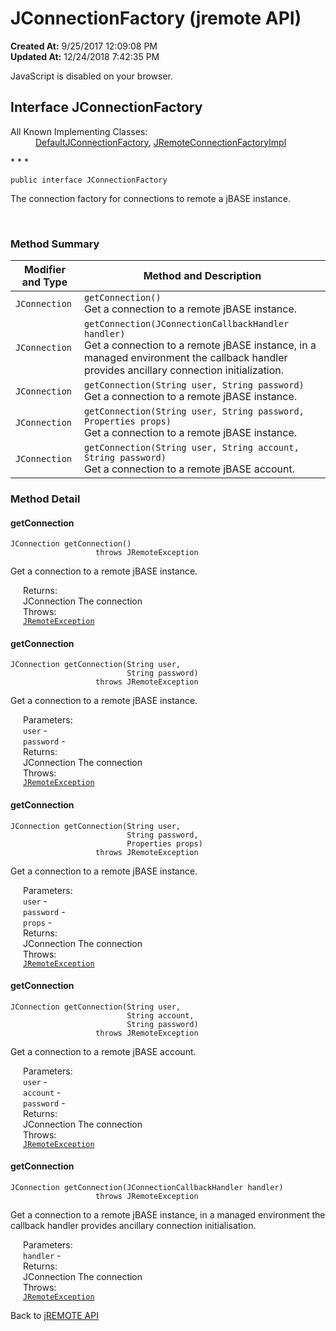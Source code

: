 # JConnectionFactory (jremote API)

**Created At:** 9/25/2017 12:09:08 PM  
**Updated At:** 12/24/2018 7:42:35 PM  

<noscript><div>JavaScript is disabled on your browser.</div></noscript><!-- ========= START OF TOP NAVBAR ======= -->
<!--   -->

## Interface JConnectionFactory

<dl><dt>All Known Implementing Classes:</dt><dd><a href="com_jbase_jremote_defaultjconnectionfactory" title="class in com.jbase.jremote">DefaultJConnectionFactory</a>, <a href="/39258-jca/com_jbase_jremote_jca_JRemoteConnectionFactoryImpl" title="class in com.jbase.jremote.jca">JRemoteConnectionFactoryImpl</a></dd></dl>
* * *


```
public interface JConnectionFactory
```

The connection factory for connections to remote a jBASE instance.
<dl><dt><br></dt></dl>

<!--   -->

### Method Summary


| Modifier and Type<br> | Method and Description<br> |
| --- | --- |
| `JConnection`<br> | `getConnection()`<br>Get a connection to a remote jBASE instance.<br> |
| `JConnection`<br> | `getConnection(JConnectionCallbackHandler handler)`<br>Get a connection to a remote jBASE instance, in a managed environment the callback handler provides ancillary connection initialization.<br> |
| `JConnection`<br> | `getConnection(String user, String password)`<br>Get a connection to a remote jBASE instance.<br> |
| `JConnection`<br> | `getConnection(String user, String password, Properties props)`<br>Get a connection to a remote jBASE instance.<br> |
| `JConnection`<br> | `getConnection(String user, String account, String password)`<br>Get a connection to a remote jBASE account.<br> |

<!--   -->

### Method Detail
<!--   -->


#### getConnection

```
JConnection getConnection()
                   throws JRemoteException
```

Get a connection to a remote jBASE instance.
<dl><dt style="margin-left: 20px;"><span class="returnLabel">Returns:</span></dt><dd style="margin-left: 20px;">JConnection The connection</dd><dt style="margin-left: 20px;"><span class="throwsLabel">Throws:</span></dt><dd style="margin-left: 20px;"><code><a href="/39248-jremote/com_jbase_jremote_jremoteexception" title="class in com.jbase.jremote">JRemoteException</a></code></dd></dl>





#### getConnection

```
JConnection getConnection(String user,
                          String password)
                   throws JRemoteException
```

Get a connection to a remote jBASE instance.
<dl><dt style="margin-left: 20px;"><span class="paramLabel">Parameters:</span></dt><dd style="margin-left: 20px;"><code>user</code> -</dd><dd style="margin-left: 20px;"><code>password</code> -</dd><dt style="margin-left: 20px;"><span class="returnLabel">Returns:</span></dt><dd style="margin-left: 20px;">JConnection The connection</dd><dt style="margin-left: 20px;"><span class="throwsLabel">Throws:</span></dt><dd style="margin-left: 20px;"><code><a href="/39248-jremote/com_jbase_jremote_jremoteexception" title="class in com.jbase.jremote">JRemoteException</a></code></dd></dl>


#### getConnection

```
JConnection getConnection(String user,
                          String password,
                          Properties props)
                   throws JRemoteException
```

Get a connection to a remote jBASE instance.
<dl><dt style="margin-left: 20px;"><span class="paramLabel">Parameters:</span></dt><dd style="margin-left: 20px;"><code>user</code> -</dd><dd style="margin-left: 20px;"><code>password</code> -</dd><dd style="margin-left: 20px;"><code>props</code> -</dd><dt style="margin-left: 20px;"><span class="returnLabel">Returns:</span></dt><dd style="margin-left: 20px;">JConnection The connection</dd><dt style="margin-left: 20px;"><span class="throwsLabel">Throws:</span></dt><dd style="margin-left: 20px;"><code><a href="/39248-jremote/com_jbase_jremote_jremoteexception" title="class in com.jbase.jremote">JRemoteException</a></code></dd></dl>


#### getConnection

```
JConnection getConnection(String user,
                          String account,
                          String password)
                   throws JRemoteException
```

Get a connection to a remote jBASE account.
<dl><dt style="margin-left: 20px;"><span class="paramLabel">Parameters:</span></dt><dd style="margin-left: 20px;"><code>user</code> -</dd><dd style="margin-left: 20px;"><code>account</code> -</dd><dd style="margin-left: 20px;"><code>password</code> -</dd><dt style="margin-left: 20px;"><span class="returnLabel">Returns:</span></dt><dd style="margin-left: 20px;">JConnection The connection</dd><dt style="margin-left: 20px;"><span class="throwsLabel">Throws:</span></dt><dd style="margin-left: 20px;"><code><a href="/39248-jremote/com_jbase_jremote_jremoteexception" title="class in com.jbase.jremote">JRemoteException</a></code></dd></dl>


#### getConnection

```
JConnection getConnection(JConnectionCallbackHandler handler)
                   throws JRemoteException
```

Get a connection to a remote jBASE instance, in a managed environment the callback handler provides ancillary connection initialisation.
<dl><dt style="margin-left: 20px;"><span class="paramLabel">Parameters:</span></dt><dd style="margin-left: 20px;"><code>handler</code> -</dd><dt style="margin-left: 20px;"><span class="returnLabel">Returns:</span></dt><dd style="margin-left: 20px;">JConnection The connection</dd><dt style="margin-left: 20px;"><span class="throwsLabel">Throws:</span></dt><dd style="margin-left: 20px;"><code><a href="/39248-jremote/com_jbase_jremote_jremoteexception" title="class in com.jbase.jremote">JRemoteException</a></code></dd></dl>
<!-- ========= END OF CLASS DATA ========= --><!-- ======= START OF BOTTOM NAVBAR ====== -->
<!--   -->

Back to [jREMOTE API](com_jbase_jremote_package-summary)
